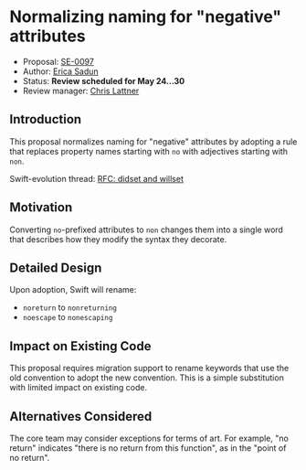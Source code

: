 # Normalizing naming for "negative" attributes

* Proposal: [SE-0097](0097-negative-attributes.md)
* Author: [Erica Sadun](https://github.com/erica)
* Status: **Review scheduled for May 24...30**
* Review manager: [Chris Lattner](http://github.com/lattner)

## Introduction

This proposal normalizes naming for "negative" attributes by adopting a rule 
that replaces property names starting with `no` with adjectives 
starting with `non`. 

Swift-evolution thread:
[RFC: didset and willset](http://thread.gmane.org/gmane.comp.lang.swift.evolution/17534)

## Motivation

Converting `no`-prefixed attributes to `non` changes them into a single word that 
describes how they modify the syntax they decorate.

## Detailed Design

Upon adoption, Swift will rename:

* `noreturn` to `nonreturning`
* `noescape` to `nonescaping`

## Impact on Existing Code

This proposal requires migration support to rename keywords that use the old convention to adopt the new convention. This is a simple substitution with limited impact on existing code.

## Alternatives Considered

The core team may consider exceptions for terms of art. For example, "no return" indicates "there is no return from this function", as in the "point of no return".